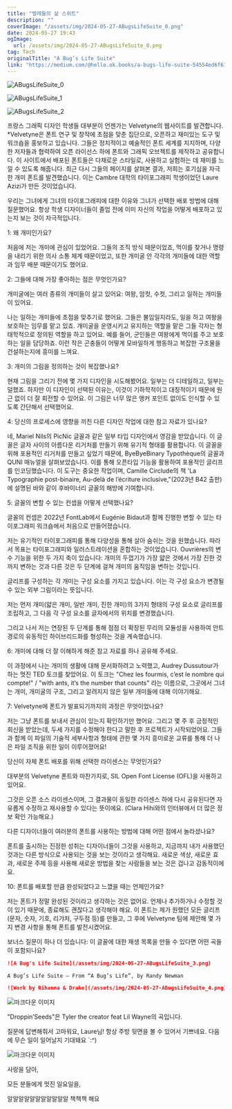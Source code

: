 ```yaml
---
title: "벌레들의 삶 스위트"
description: ""
coverImage: "/assets/img/2024-05-27-ABugsLifeSuite_0.png"
date: 2024-05-27 19:43
ogImage: 
  url: /assets/img/2024-05-27-ABugsLifeSuite_0.png
tag: Tech
originalTitle: "A Bug’s Life Suite"
link: "https://medium.com/@hello.ok.books/a-bugs-life-suite-54554ed6f612"
---
```



![ABugsLifeSuite_0](/assets/img/2024-05-27-ABugsLifeSuite_0.png)

![ABugsLifeSuite_1](/assets/img/2024-05-27-ABugsLifeSuite_1.png)

![ABugsLifeSuite_2](/assets/img/2024-05-27-ABugsLifeSuite_2.png)

프랑스 그래픽 디자인 학생들 대부분이 언젠가는 Velvetyne의 웹사이트를 발견합니다. *Velvetyne은 폰트 연구 및 창작에 초점을 맞춘 집단으로, 오픈하고 재미있는 도구 및 워크숍을 홍보하고 있습니다. 그들은 정치적이고 예술적인 폰트 세계를 지지하며, 다양한 저자들과 협력하여 오픈 라이선스 하에 폰트와 그래픽 오브젝트를 제작하고 공유합니다. 이 사이트에서 배포된 폰트들은 다채로운 스타일로, 사용하고 실험하는 데 재미를 느낄 수 있도록 해줍니다. 최근 다시 그들의 페이지를 살펴본 결과, 저희는 호기심을 자극한 개미 폰트를 발견했습니다. 이는 Cambre 대학의 타이포그래피 학생이었던 Laure Azizi가 만든 것이었습니다.

<div class="content-ad"></div>

우리는 그녀에게 그녀의 타이포그래피에 대한 이유와 그녀가 선택한 배포 방법에 대해 질문했어요. 항상 학생 디자이너들이 졸업 전에 이미 자신의 작업을 어떻게 배포하고 있는지 보는 것이 자극적입니다.

1: 왜 개미인가요?

처음에 저는 개미에 관심이 있었어요. 그들의 조직 방식 때문이었죠, 먹이를 찾거나 명령을 내리기 위한 의사 소통 체계 때문이었고, 또한 개미굴 안 각각의 개미들에 대한 역할과 임무 배분 때문이기도 했어요.

2: 그들에 대해 가장 좋아하는 점은 무엇인가요?

<div class="content-ad"></div>

개미굴에는 여러 종류의 개미들이 살고 있어요: 여왕, 암컷, 수컷, 그리고 일하는 개미들이 있어요.

나는 일하는 개미들에 초점을 맞추기로 했어요. 그들은 불임일지라도, 일을 하고 여왕을 보호하는 임무를 맡고 있죠. 개미굴을 운영시키고 유지하는 역할을 맡은 그들 각자는 형태학적으로 정의된 역할을 하고 있어요. 예를 들어, 군인들은 여왕에게 먹이를 주고 보호하는 일을 담당하죠. 이런 작은 곤충들이 어떻게 모바일하게 행동하고 복잡한 구조물을 건설하는지에 흥미를 느껴요.

3: 개미의 그림을 정의하는 것이 복잡했나요?

현재 그림을 그리기 전에 몇 가지 디자인을 시도해봤어요. 일부는 더 디테일하고, 일부는 덜했죠. 하지만 이 디자인이 선택된 이유는, 이것이 기하학적이고 대칭적이기 때문에 원근 없이 더 잘 회전할 수 있어요. 이 그림은 너무 많은 앵커 포인트 없이도 인식할 수 있도록 간단해서 선택했어요.

<div class="content-ad"></div>

4: 당신의 프로세스에 영향을 끼친 다른 디자인 작업에 대한 참고 자료가 있나요?

네, Mariel Nils의 PicNic 글꼴과 같은 일부 타입 디자인에서 영감을 받았습니다. 이 글꼴은 글자 사이의 아름다운 리거처를 만들기 위해 유기적 형태를 활용합니다. 이 글꼴을 위해 포용적인 리거처를 만들고 싶었기 때문에, ByeByeBinary Typothèque의 글꼴과 QUNI 매뉴얼을 살펴보았습니다. 이를 통해 오픈타입 기능을 활용하여 포용적인 글리프를 인코딩했습니다. 이 도구는 중요한 작업이며, Camille Circlude의 책 'La Typographie post-binaire, Au-delà de l’écriture inclusive,"(2023년 B42 출판)에 설명된 바와 같이 후바이너리 글꼴의 해방에 기여합니다.

5: 글꼴의 변할 수 있는 컨셉을 어떻게 선택했나요?

글꼴의 컨셉은 2022년 FontLab에서 Eugénie Bidaut과 함께 진행한 변할 수 있는 타이포그래피 워크숍에서 처음으로 만들어졌습니다.

<div class="content-ad"></div>

저는 유기적인 타이포그래피를 통해 다양성을 통해 살아 숨쉬는 것을 원했습니다. 따라서 목표는 타이포그래피와 일러스트레이션을 혼합하는 것이었습니다. Ouvrières의 변수 기능을 위한 두 가지 축이 있습니다: 개미의 두껍기가 가장 얇은 것에서 가장 진한 것까지 변하는 것과 다른 것은 두 단계에 걸쳐 개미의 움직임을 변하는 것입니다.

글리프를 구성하는 각 개미는 구성 요소를 가지고 있습니다. 이는 각 구성 요소가 변경될 수 있는 외부 그림이라는 뜻입니다.

저는 먼저 개미(얇은 개미, 일반 개미, 진한 개미)의 3가지 형태의 구성 요소로 글리프를 조립하고, 그 다음 각 구성 요소를 글자에서의 위치를 변경했습니다.

그리고 나서 저는 연장된 두 단계를 통해 점점 더 확장된 무리의 모듈성을 사용하여 안트 경로의 유동적인 하이브리드화를 형성하는 것을 계속했습니다.

<div class="content-ad"></div>

6: 개미에 대해 더 잘 이해하게 해준 참고 자료를 하나 공유해 주세요.

이 과정에서 나는 개미의 생활에 대해 문서화하려고 노력했고, Audrey Dussutour가 하는 멋진 TED 토크를 찾았어요. 이 토크는 "Chez les fourmis, c’est le nombre qui compte!" / "with ants, it’s the number that counts" 라는 이름으로, 그곳에서 그녀는 개미, 개미굴의 구조, 그리고 알려지지 않은 일부 개미들에 대해 이야기해요.

7: Velvetyne에 폰트가 발표되기까지의 과정은 무엇이었나요?

저는 그냥 폰트를 보내서 관심이 있는지 확인하기만 했어요. 그리고 몇 주 후 긍정적인 회신을 받았는데, 두세 가지를 수정해야 한다고 말한 후 프로젝트가 시작되었어요. 그들과 함께 이 파일의 기술적 세부사항과 형태에 관한 몇 가지 흥미로운 교류를 통해 더 나은 파일 조직을 위한 일이 이루어졌어요!

<div class="content-ad"></div>

당신이 자체 폰트 배포를 위해 선택한 라이센스는 무엇인가요?

대부분의 Velvetyne 폰트와 마찬가지로, SIL Open Font License (OFL)을 사용하고 있어요.

그것은 오픈 소스 라이센스이며, 그 결과물이 동일한 라이센스 하에 다시 공유된다면 자유롭게 수정하고 재사용할 수 있다는 뜻이에요. (Clara Hihi와의 인터뷰에서 더 많은 정보 확인 가능해요.)

다른 디자이너들이 여러분의 폰트를 사용하는 방법에 대해 어떤 점에서 놀라셨나요?

<div class="content-ad"></div>

폰트를 출시하는 진정한 성취는 디자이너들이 그것을 사용하고, 지금까지 내가 사용했던 것과는 다른 방식으로 사용되는 것을 보는 것이라고 생각해요. 새로운 색상, 새로운 효과, 새로운 주제 등을 사용해 새로운 방법을 찾는 사람들을 보는 것은 겁나고 감동적이에요.

10: 폰트를 배포할 만큼 완성되었다고 느꼈을 때는 언제인가요?

저는 폰트가 정말 완성된 것이라고 생각하는 것은 없어요. 언제나 추가하거나 수정할 것이 있기 때문에, 종료해도 괜찮다고 생각해야 해요. 이 폰트는 제가 원했던 모든 글리프(문자, 숫자, 기호, 리갸처, 구두점 등)를 만들고, 그 후에 Velvetyne 팀에 제안해 몇 가지 변경 사항을 통해 폰트를 발전시켰어요.

보너스 질문이 하나 더 있습니다: 이 글꼴에 대한 재생 목록을 만들 수 있다면 어떤 곡들이 포함되나요?

<div class="content-ad"></div>

```markdown
![A Bug's Life Suite](/assets/img/2024-05-27-ABugsLifeSuite_3.png)

A Bug’s Life Suite — From “A Bug’s Life”, by Randy Newman

![Work by Rihanna & Drake](/assets/img/2024-05-27-ABugsLifeSuite_4.png)
```

<div class="content-ad"></div>

![마크다운 이미지](/assets/img/2024-05-27-ABugsLifeSuite_5.png)

"Droppin’Seeds"은 Tyler the creator feat Lil Wayne의 곡입니다.

질문에 답변해줘서 고마워요, Laure님! 항상 주방 뒷면을 볼 수 있어서 기쁘네요. 다음에 무슨 일이 일어날지 기대돼요 `:^)

![마크다운 이미지](/assets/img/2024-05-27-ABugsLifeSuite_6.png)

<div class="content-ad"></div>

사랑을 담아,

모든 분들에게 멋진 일요일을,

알알알알알알알알알알알 책책책 해요